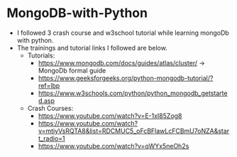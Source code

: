 # MongoDB-with-Python
- I followed 3 crash course and w3school tutorial while learning mongoDb with python.
- The trainings and tutorial links I followed are below.
    + Tutorials:
        * https://www.mongodb.com/docs/guides/atlas/cluster/ -> MongoDb formal guide
        * https://www.geeksforgeeks.org/python-mongodb-tutorial/?ref=lbp
        * https://www.w3schools.com/python/python_mongodb_getstarted.asp
    + Crash Courses:
        * https://www.youtube.com/watch?v=E-1xI85Zog8
        * https://www.youtube.com/watch?v=mtiyVsRQTA8&list=RDCMUC5_oFcBFlawLcFCBmU7oNZA&start_radio=1
        * https://www.youtube.com/watch?v=qWYx5neOh2s